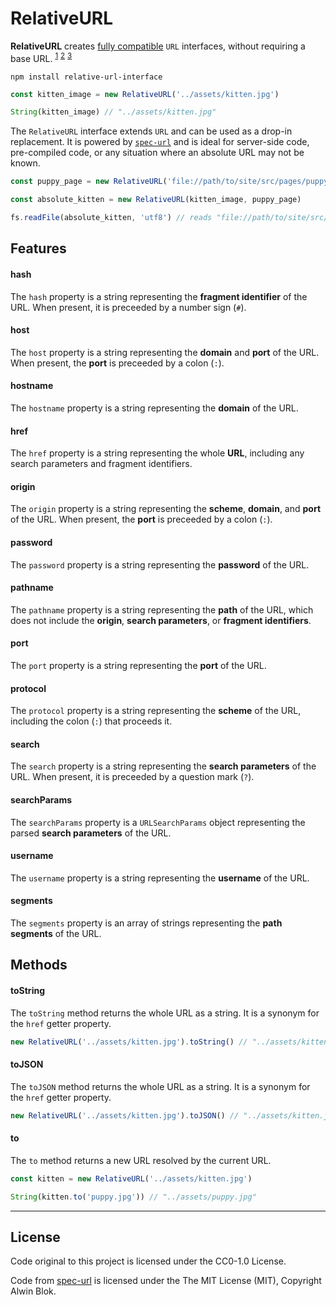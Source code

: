# RelativeURL

**RelativeURL** creates [fully compatible](https://developer.mozilla.org/en-US/docs/Web/API/URL) `URL` interfaces, without requiring a base URL. <sup>[1](https://developer.mozilla.org/en-US/docs/Web/API/URL/URL#parameters)</sup> <sup>[2](https://github.com/whatwg/url/issues/531)</sup> <sup>[3](https://alwinb.github.io/url-specification/#url-specification)</sup>

```shell
npm install relative-url-interface
```

```js
const kitten_image = new RelativeURL('../assets/kitten.jpg')

String(kitten_image) // "../assets/kitten.jpg"
```

The `RelativeURL` interface extends `URL` and can be used as a drop-in replacement. It is powered by [`spec-url`](https://www.npmjs.com/package/spec-url) and is ideal for server-side code, pre-compiled code, or any situation where an absolute URL may not be known.

```js
const puppy_page = new RelativeURL('file://path/to/site/src/pages/puppy.astro')

const absolute_kitten = new RelativeURL(kitten_image, puppy_page)

fs.readFile(absolute_kitten, 'utf8') // reads "file://path/to/site/src/assets/kitten.jpg"
```



## Features

#### hash

The `hash` property is a string representing the <strong>fragment identifier</strong> of the URL. When present, it is preceeded by a number sign (<code>#</code>).

#### host

The `host` property is a string representing the <strong>domain</strong> and <strong>port</strong> of the URL. When present, the <strong>port</strong> is preceeded by a colon (<code>:</code>).

#### hostname

The `hostname` property is a string representing the <strong>domain</strong> of the URL.

#### href

The `href` property is a string representing the whole <strong>URL</strong>, including any search parameters and fragment identifiers.

#### origin

The `origin` property is a string representing the <strong>scheme</strong>, <strong>domain</strong>, and <strong>port</strong> of the URL. When present, the <strong>port</strong> is preceeded by a colon (<code>:</code>).

#### password

The `password` property is a string representing the <strong>password</strong> of the URL.

#### pathname

The `pathname` property is a string representing the <strong>path</strong> of the URL, which does not include the <strong>origin</strong>, <strong>search parameters</strong>, or <strong>fragment identifiers</strong>.

#### port

The `port` property is a string representing the <strong>port</strong> of the URL.

#### protocol

The `protocol` property is a string representing the <strong>scheme</strong> of the URL, including the colon (<code>:</code>) that proceeds it.

#### search

The `search` property is a string representing the <strong>search parameters</strong> of the URL. When present, it is preceeded by a question mark (<code>?</code>).

#### searchParams

The `searchParams` property is a <code>URLSearchParams</code> object representing the parsed <strong>search parameters</strong> of the URL.

#### username

The `username` property is a string representing the <strong>username</strong> of the URL.

#### segments

The `segments` property is an array of strings representing the <strong>path segments</strong> of the URL.</dd>



## Methods

#### toString

The `toString` method returns the whole URL as a string. It is a synonym for the `href` getter property.

```js
new RelativeURL('../assets/kitten.jpg').toString() // "../assets/kitten.jpg"
```

#### toJSON

The `toJSON` method returns the whole URL as a string. It is a synonym for the `href` getter property.

```js
new RelativeURL('../assets/kitten.jpg').toJSON() // "../assets/kitten.jpg"
```

#### to

The `to` method returns a new URL resolved by the current URL.

```js
const kitten = new RelativeURL('../assets/kitten.jpg')

String(kitten.to('puppy.jpg')) // "../assets/puppy.jpg"
```

---



## License

Code original to this project is licensed under the CC0-1.0 License.

Code from [spec-url](https://www.npmjs.com/package/spec-url) is licensed under the The MIT License (MIT), Copyright Alwin Blok.
